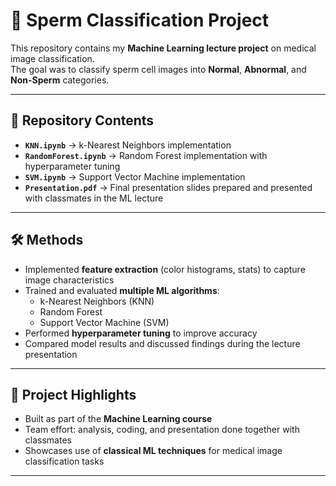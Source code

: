 # 🧬 Sperm Classification Project  

This repository contains my **Machine Learning lecture project** on medical image classification.  
The goal was to classify sperm cell images into **Normal**, **Abnormal**, and **Non-Sperm** categories.  

---

## 📂 Repository Contents  

- **`KNN.ipynb`** → k-Nearest Neighbors implementation  
- **`RandomForest.ipynb`** → Random Forest implementation with hyperparameter tuning  
- **`SVM.ipynb`** → Support Vector Machine implementation  
- **`Presentation.pdf`** → Final presentation slides prepared and presented with classmates in the ML lecture  

---

## 🛠️ Methods  

- Implemented **feature extraction** (color histograms, stats) to capture image characteristics  
- Trained and evaluated **multiple ML algorithms**:  
  - k-Nearest Neighbors (KNN)  
  - Random Forest  
  - Support Vector Machine (SVM)  
- Performed **hyperparameter tuning** to improve accuracy  
- Compared model results and discussed findings during the lecture presentation  

---

## 🎯 Project Highlights  

- Built as part of the **Machine Learning course**  
- Team effort: analysis, coding, and presentation done together with classmates  
- Showcases use of **classical ML techniques** for medical image classification tasks  

---

